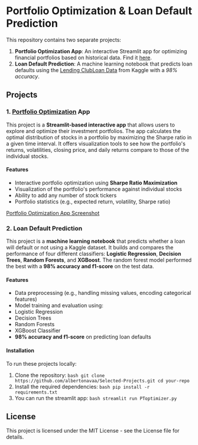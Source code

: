 # Portfolio Optimization & Loan Default Prediction 

This repository contains two separate projects: 
1. **Portfolio Optimization App**: An interactive Streamlit app for optimizing financial portfolios based on historical data. Find it [here](https://portfolio-optim.streamlit.app/).
2. **Loan Default Prediction**: A machine learning notebook that predicts loan defaults using the [Lending ClubLoan Data](https://www.kaggle.com/datasets/adarshsng/lending-club-loan-data-csv/data) from Kaggle with a *98% accuracy*.

## Projects 

### 1. [Portfolio Optimization](https://portfolio-optim.streamlit.app/) App 
This project is a **Streamlit-based interactive app** that allows users to explore and optimize their investment portfolios. The app calculates the optimal distribution of stocks in a portfolio by maximizing the Sharpe ratio in a given time interval. It offers visualization tools to see how the portfolio's returns, volatilities, closing price, and daily returns compare to those of the individual stocks.

#### Features 
- Interactive portfolio optimization using **Sharpe Ratio Maximization**
- Visualization of the portfolio's performance against individual stocks
- Ability to add any number of stock tickers
- Portfolio statistics (e.g., expected return, volatility, Sharpe ratio)

[Portfolio Optimization App Screenshot](PToptimization.jpg)

### 2. Loan Default Prediction 
This project is a **machine learning notebook** that predicts whether a loan will default or not using a Kaggle dataset. It builds and compares the performance of four different classifiers: **Logistic Regression**, **Decision Trees**, **Random Forests**, and **XGBoost**. The random forest model performed the best with a **98% accuracy and f1-score** on the test data. 

#### Features 
- Data preprocessing (e.g., handling missing values, encoding categorical features)
- Model training and evaluation using:
- Logistic Regression
- Decision Trees
- Random Forests
- XGBoost Classifier
- **98% accuracy and f1-score** on predicting loan defaults

#### Installation 
To run these projects locally: 
1. Clone the repository: ```bash git clone https://github.com/albertonavaa/Selected-Projects.git cd your-repo ```
2. Install the required dependencies: ```bash pip install -r requirements.txt ```
3. You can run the streamlit app: ```bash streamlit run PToptimizer.py ```

## License 
This project is licensed under the MIT License - see the License file for details. 


